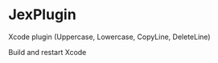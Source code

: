 JexPlugin
=========

Xcode plugin (Uppercase, Lowercase, CopyLine, DeleteLine)

Build and restart Xcode
